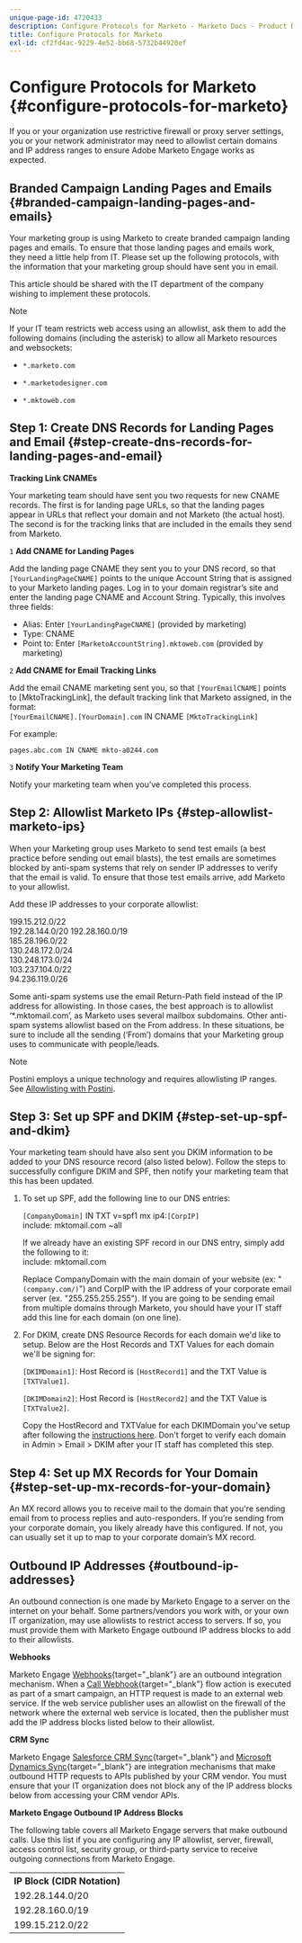 ```yaml
---
unique-page-id: 4720433
description: Configure Protocols for Marketo - Marketo Docs - Product Documentation
title: Configure Protocols for Marketo
exl-id: cf2fd4ac-9229-4e52-bb68-5732b44920ef
---
```

# Configure Protocols for Marketo {#configure-protocols-for-marketo}

If you or your organization use restrictive firewall or proxy server settings, you or your network administrator may need to allowlist certain domains and IP address ranges to ensure Adobe Marketo Engage works as expected.

## Branded Campaign Landing Pages and Emails {#branded-campaign-landing-pages-and-emails}

Your marketing group is using Marketo to create branded campaign landing pages and emails. To ensure that those landing pages and emails work, they need a little help from IT. Please set up the following protocols, with the information that your marketing group should have sent you in email.

This article should be shared with the IT department of the company wishing to implement these protocols.

>[!NOTE]
>
>If your IT team restricts web access using an allowlist, ask them to add the following domains (including the asterisk) to allow all Marketo resources and websockets:

* `*.marketo.com`

* `*.marketodesigner.com`

* `*.mktoweb.com`

## Step 1: Create DNS Records for Landing Pages and Email {#step-create-dns-records-for-landing-pages-and-email}

**Tracking Link CNAMEs**

Your marketing team should have sent you two requests for new CNAME records. The first is for landing page URLs, so that the landing pages appear in URLs that reflect your domain and not Marketo (the actual host). The second is for the tracking links that are included in the emails they send from Marketo.

`1` **Add CNAME for Landing Pages**

Add the landing page CNAME they sent you to your DNS record, so that `[YourLandingPageCNAME]` points to the unique Account String that is assigned to your Marketo landing pages. Log in to your domain registrar’s site and enter the landing page CNAME and Account String. Typically, this involves three fields:

* Alias: Enter `[YourLandingPageCNAME]` (provided by marketing)
* Type: CNAME  
* Point to: Enter `[MarketoAccountString].mktoweb.com` (provided by marketing)

`2` **Add CNAME for Email Tracking Links**

Add the email CNAME marketing sent you, so that `[YourEmailCNAME]` points to [MktoTrackingLink], the default tracking link that Marketo assigned, in the format:  
`[YourEmailCNAME].[YourDomain].com` IN CNAME `[MktoTrackingLink]`

For example:  

`pages.abc.com IN CNAME mkto-a0244.com`

`3` **Notify Your Marketing Team**

Notify your marketing team when you’ve completed this process.

## Step 2: Allowlist Marketo IPs {#step-allowlist-marketo-ips}

When your Marketing group uses Marketo to send test emails (a best practice before sending out email blasts), the test emails are sometimes blocked by anti-spam systems that rely on sender IP addresses to verify that the email is valid. To ensure that those test emails arrive, add Marketo to your allowlist.

Add these IP addresses to your corporate allowlist:

199.15.212.0/22  
192.28.144.0/20
192.28.160.0/19  
185.28.196.0/22  
130.248.172.0/24  
130.248.173.0/24  
103.237.104.0/22  
94.236.119.0/26

Some anti-spam systems use the email Return-Path field instead of the IP address for allowisting. In those cases, the best approach is to allowlist ‘&#42;.mktomail.com’, as Marketo uses several mailbox subdomains. Other anti-spam systems allowlist based on the From address. In these situations, be sure to include all the sending (‘From’) domains that your Marketing group uses to communicate with people/leads.

>[!NOTE]
>
>Postini employs a unique technology and requires allowlisting IP ranges. See [Allowlisting with Postini](https://nation.marketo.com/docs/DOC-1066).

## Step 3: Set up SPF and DKIM {#step-set-up-spf-and-dkim}

Your marketing team should have also sent you DKIM information to be added to your DNS resource record (also listed below). Follow the steps to successfully configure DKIM and SPF, then notify your marketing team that this has been updated.

1. To set up SPF, add the following line to our DNS entries:

   `[CompanyDomain]` IN TXT v=spf1 mx ip4:`[CorpIP]`  
   include: mktomail.com ~all
  
   If we already have an existing SPF record in our DNS entry, simply add the following to it:  
   include: mktomail.com

   Replace CompanyDomain with the main domain of your website (ex: "`(company.com/)`") and CorpIP with the IP address of your corporate email server (ex. "255.255.255.255"). If you are going to be sending email from multiple domains through Marketo, you should have your IT staff add this line for each domain (on one line).

1. For DKIM, create DNS Resource Records for each domain we'd like to setup. Below are the Host Records and TXT Values for each domain we'll be signing for:

   `[DKIMDomain1]`: Host Record is `[HostRecord1]` and the TXT Value is `[TXTValue1]`.

   `[DKIMDomain2]`: Host Record is `[HostRecord2]` and the TXT Value is `[TXTValue2]`.

   Copy the HostRecord and TXTValue for each DKIMDomain you've setup after following the [instructions here](/help/marketo/product-docs/email-marketing/deliverability/set-up-a-custom-dkim-signature.md). Don't forget to verify each domain in Admin > Email > DKIM after your IT staff has completed this step.

## Step 4: Set up MX Records for Your Domain {#step-set-up-mx-records-for-your-domain}

An MX record allows you to receive mail to the domain that you're sending email from to process replies and auto-responders. If you’re sending from your corporate domain, you likely already have this configured. If not, you can usually set it up to map to your corporate domain’s MX record.

## Outbound IP Addresses {#outbound-ip-addresses}

An outbound connection is one made by Marketo Engage to a server on the internet on your behalf. Some partners/vendors you work with, or your own IT organization, may use allowlists to restrict access to servers. If so, you must provide them with Marketo Engage outbound IP address blocks to add to their allowlists.

**Webhooks**

Marketo Engage [Webhooks](/help/marketo/product-docs/administration/additional-integrations/create-a-webhook.md){target="_blank"} are an outbound integration mechanism. When a [Call Webhook](/help/marketo/product-docs/core-marketo-concepts/smart-campaigns/flow-actions/call-webhook.md){target="_blank"} flow action is executed as part of a smart campaign, an HTTP request is made to an external web service. If the web service publisher uses an allowlist on the firewall of the network where the external web service is located, then the publisher must add the IP address blocks listed below to their allowlist.

**CRM Sync**

Marketo Engage [Salesforce CRM Sync](/help/marketo/product-docs/crm-sync/salesforce-sync/sfdc-sync-details/add-an-existing-salesforce-field-to-the-marketo-sync.md){target="_blank"} and [Microsoft Dynamics Sync](/help/marketo/product-docs/crm-sync/microsoft-dynamics-sync/understanding-the-microsoft-dynamics-sync.md){target="_blank"} are integration mechanisms that make outbound HTTP requests to APIs published by your CRM vendor. You must ensure that your IT organization does not block any of the IP address blocks below from accessing your CRM vendor APIs.

**Marketo Engage Outbound IP Address Blocks**

The following table covers all Marketo Engage servers that make outbound calls. Use this list if you are configuring any IP allowlist, server, firewall, access control list, security group, or third-party service to receive outgoing connections from Marketo Engage.

<table>
 <tbody>
  <tr>
   <th>IP Block (CIDR Notation)</th>
  </tr>
  <tr>
   <td>192.28.144.0/20</td>
  </tr>
   <tr>
   <td>192.28.160.0/19</td>
  </tr>
   <tr>
   <td>199.15.212.0/22</td>
  </tr>
 </tbody>
</table>
